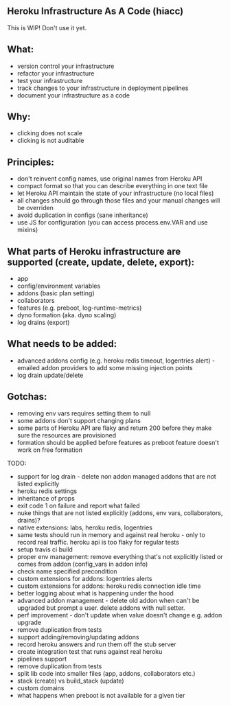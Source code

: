 Heroku Infrastructure As A Code (hiacc)
-------

This is WIP! Don't use it yet.

What:
------
- version control your infrastructure 
- refactor your infrastructure
- test your infrastructure 
- track changes to your infrastructure in deployment pipelines
- document your infrastructure as a code

Why:
------
- clicking does not scale
- clicking is not auditable

Principles:
------
- don't reinvent config names, use original names from Heroku API
- compact format so that you can describe everything in one text file
- let Heroku API maintain the state of your infrastructure (no local files)
- all changes should go through those files and your manual changes will be overriden 
- avoid duplication in configs (sane inheritance)
- use JS for configuration (you can access process.env.VAR and use mixins)

What parts of Heroku infrastructure are supported (create, update, delete, export):
------
- app
- config/environment variables
- addons (basic plan setting)
- collaborators
- features (e.g. preboot, log-runtime-metrics)
- dyno formation (aka. dyno scaling)
- log drains (export)

What needs to be added:
------
- advanced addons config (e.g. heroku redis timeout, logentries alert) - emailed addon providers to add some missing injection points
- log drain update/delete


Gotchas:
------
- removing env vars requires setting them to null
- some addons don't support changing plans
- some parts of Heroku API are flaky and return 200 before they make sure the resources are provisioned 
- formation should be applied before features as preboot feature doesn't work on free formation

TODO: 
- support for log drain - delete non addon managed addons that are not listed explicitly
- heroku redis settings
- inheritance of props
- exit code 1 on failure and report what failed
- nuke things that are not listed explicitly (addons, env vars, collaborators, drains)?
- native extensions: labs, heroku redis, logentries
- same tests should run in memory and against real heroku - only to record real traffic. heroku api is too flaky for regular tests
- setup travis ci build 
- proper env management: remove everything that's not explicitly listed or comes from addon (config_vars in addon info)
- check name specified precondition
- custom extensions for addons: logentries alerts
- custom extensions for addons: heroku redis connection idle time
- better logging about what is happening under the hood
- advanced addon management - delete old addon when can't be upgraded but prompt a user. delete addons with null setter.
- perf improvement - don't update when value doesn't change e.g. addon upgrade
- remove duplication from tests
- support adding/removing/updating addons 
- record heroku answers and run them off the stub server 
- create integration test that runs against real heroku 
- pipelines support
- remove duplication from tests
- split lib code into smaller files (app, addons, collaborators etc.)
- stack (create) vs build_stack (update)
- custom domains
- what happens when preboot is not available for a given tier
